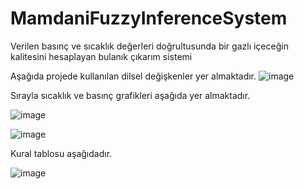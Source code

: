 # MamdaniFuzzyInferenceSystem
Verilen basınç ve sıcaklık değerleri doğrultusunda bir gazlı içeceğin kalitesini hesaplayan bulanık çıkarım sistemi 

Aşağıda projede kullanılan dilsel değişkenler yer almaktadır.
![image](https://user-images.githubusercontent.com/76051144/235228118-301edfd9-3404-4972-9e0e-4d53c42ccad9.png)

Sırayla sıcaklık ve basınç grafikleri aşağıda yer almaktadır.

![image](https://user-images.githubusercontent.com/76051144/235228424-2f25a351-9819-49f2-8f77-18eb001c98c1.png)

![image](https://user-images.githubusercontent.com/76051144/235228509-baf26d9c-a8e4-4492-9a1c-6f3d398ca020.png)

Kural tablosu aşağıdadır.

![image](https://user-images.githubusercontent.com/76051144/235228626-2f4a3a90-8b91-40fb-a5b4-18e5130c26a6.png)
